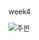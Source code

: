week4

![주판](https://github.com/hyeonjun07/game/assets/107782350/07bb5706-c8c3-4c28-84a0-92fa5396d2e4)

